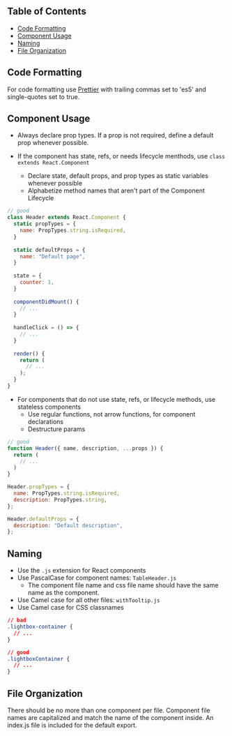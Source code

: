 
## Table of Contents

- [Code Formatting](#code-formatting)
- [Component Usage](#component-usage)
- [Naming](#naming)
- [File Organization](#file-names)

## Code Formatting

For code formatting use [Prettier](https://github.com/prettier/prettier) with trailing commas set to 'es5' and single-quotes set to true.

## Component Usage

* Always declare prop types. If a prop is not required, define a default prop whenever possible.

* If the component has state, refs, or needs lifecycle menthods, use `class extends React.Component`
  * Declare state, default props, and prop types as static variables whenever possible
  * Alphabetize method names that aren't part of the Component Lifecycle

```js
// good
class Header extends React.Component {
  static propTypes = {
    name: PropTypes.string.isRequired,
  }
  
  static defaultProps = {
    name: "Default page",
  }
  
  state = {
    counter: 1,
  }
  
  componentDidMount() {
    // ...
  }
  
  handleClick = () => {
    // ...
  }
  
  render() {
    return (
      // ...
    );
  }
}
```

* For components that do not use state, refs, or lifecycle methods, use stateless components
  * Use regular functions, not arrow functions, for component declarations
  * Destructure params 

```js
// good
function Header({ name, description, ...props }) {
  return (
    // ...
  )
}

Header.propTypes = {
  name: PropTypes.string.isRequired,
  description: PropTypes.string,
};

Header.defaultProps = {
  description: "Default description",
};
```

## Naming

* Use the `.js` extension for React components
* Use PascalCase for component names: `TableHeader.js`
  * The component file name and css file name should have the same name as the component.
* Use Camel case for all other files: `withTooltip.js`
* Use Camel case for CSS classnames

```css
// bad
.lightbox-container {
  // ...
}

// good
.lightboxContainer {
  // ...
}
```

## File Organization

There should be no more than one component per file. Component file names are capitalized and match the name of the component inside. An index.js file is included for the default export.
